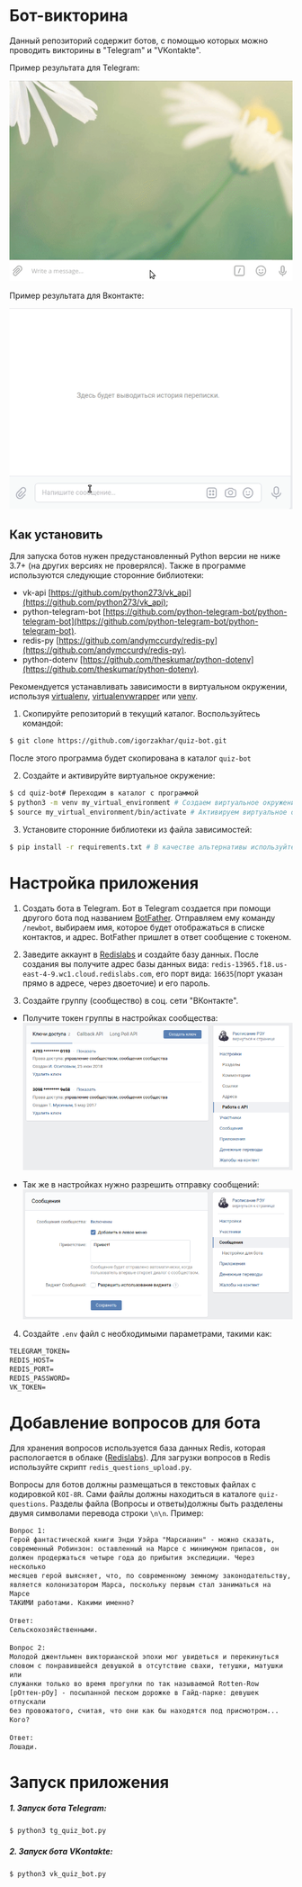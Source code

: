 # Бот-викторина

Данный репозиторий содержит ботов, с помощью которых можно проводить викторины в "Telegram" и "VKontakte".

Пример результата для Telegram:

![Telegram animation](https://github.com/igorzakhar/quiz-bot/blob/master/screenshots/tg_example.gif)

Пример результата для Вконтакте:

![VKontakte animation](https://github.com/igorzakhar/quiz-bot/blob/master/screenshots/vk_example.gif)

## Как установить

Для запуска ботов нужен предустановленный Python версии не ниже 3.7+ (на других версиях не проверялся).
Также в программе используются следующие сторонние библиотеки:
- vk-api [https://github.com/python273/vk_api](https://github.com/python273/vk_api);
- python-telegram-bot [https://github.com/python-telegram-bot/python-telegram-bot](https://github.com/python-telegram-bot/python-telegram-bot).
- redis-py [https://github.com/andymccurdy/redis-py](https://github.com/andymccurdy/redis-py).
- python-dotenv [https://github.com/theskumar/python-dotenv](https://github.com/theskumar/python-dotenv).

Рекомендуется устанавливать зависимости в виртуальном окружении, используя [virtualenv](https://github.com/pypa/virtualenv), [virtualenvwrapper](https://pypi.python.org/pypi/virtualenvwrapper) или [venv](https://docs.python.org/3/library/venv.html).

1. Скопируйте репозиторий в текущий каталог. Воспользуйтесь командой:
```bash
$ git clone https://github.com/igorzakhar/quiz-bot.git
```
После этого программа будет скопирована в каталог ```quiz-bot```

2. Создайте и активируйте виртуальное окружение:
```bash
$ cd quiz-bot# Переходим в каталог с программой
$ python3 -m venv my_virtual_environment # Создаем виртуальное окружение
$ source my_virtual_environment/bin/activate # Активируем виртуальное окружение
```

3. Установите сторонние библиотеки  из файла зависимостей:
```bash
$ pip install -r requirements.txt # В качестве альтернативы используйте pip3
```

# Настройка приложения
1. Создать бота в Telegram. Бот в Telegram создается при помощи другого бота под названием [BotFather](http://telegram.me/BotFather). Отправляем ему команду ```/newbot```, выбираем имя, которое будет отображаться в списке контактов, и адрес. BotFather пришлет в ответ сообщение с токеном.

2. Заведите аккаунт в [Redislabs](https://redislabs.com/) и создайте базу данных. После создания вы получите адрес базы данных вида: ```redis-13965.f18.us-east-4-9.wc1.cloud.redislabs.com```, его порт вида: ```16635```(порт указан прямо в адресе, через двоеточие) и его пароль.

3. Создайте группу (сообщество) в соц. сети "ВКонтакте".
- Получите токен группы в настройках сообщества:
![VKontakte API key](https://github.com/igorzakhar/quiz-bot/blob/master/screenshots/screenshot_from_2019-04-29_20-10-16.png)

- Так же в настройках нужно разрешить отправку сообщений:
![VKontakte send message setting](https://github.com/igorzakhar/quiz-bot/blob/master/screenshots/screenshot_from_2019-04-29_20-15-54.png)

4. Создайте ```.env``` файл c необходимыми параметрами, такими как:
```
TELEGRAM_TOKEN=
REDIS_HOST=
REDIS_PORT=
REDIS_PASSWORD=
VK_TOKEN=
```

# Добавление вопросов для бота

Для хранения вопросов используется база данных Redis, которая распологается в облаке ([Redislabs](https://redislabs.com/)). Для загрузки вопросов в Redis используйте скрипт ```redis_questions_upload.py```.

Вопросы для ботов должны размещаться в текстовых файлах с кодировкой ```KOI-8R```. Сами файлы должны находиться в каталоге ```quiz-questions```. Разделы файла (Вопросы и ответы)должны быть разделены двумя символами перевода строки ```\n\n```. Пример:
```
Вопрос 1:
Герой фантастической книги Энди Уэйра "Марсианин" - можно сказать,
современный Робинзон: оставленный на Марсе с минимумом припасов, он
должен продержаться четыре года до прибытия экспедиции. Через несколько
месяцев герой выясняет, что, по современному земному законодательству,
является колонизатором Марса, поскольку первым стал заниматься на Марсе
ТАКИМИ работами. Какими именно?

Ответ:
Сельскохозяйственными.

Вопрос 2:
Молодой джентльмен викторианской эпохи мог увидеться и перекинуться
словом с понравившейся девушкой в отсутствие свахи, тетушки, матушки или
служанки только во время прогулки по так называемой Rotten-Row
[рОттен-рОу] - посыпанной песком дорожке в Гайд-парке: девушек отпускали
без провожатого, считая, что они как бы находятся под присмотром... Кого?

Ответ:
Лошади.

```

# Запуск приложения

##### 1. Запуск бота Telegram:
```bash
$ python3 tg_quiz_bot.py
```

##### 2. Запуск бота VKontakte:
```bash
$ python3 vk_quiz_bot.py
```
